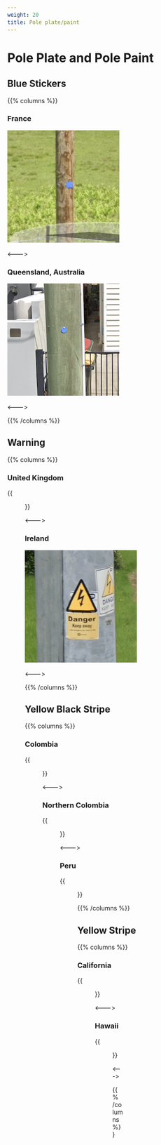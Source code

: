 ```yaml
---
weight: 20
title: Pole plate/paint
---
```


# Pole Plate and Pole Paint

## Blue Stickers

{{% columns %}}

### France

<img src="sticker-fr.png" class="img-md" />

<--->

### Queensland, Australia

<img src="sticker-qld.png" class="img-md" />

<--->

{{% /columns %}}

## Warning

{{% columns %}}

### United Kingdom

{{<figure src="warning-uk.png" caption="Person got zapped" class="img-md" >}}

<--->

### Ireland

<img src="warning-ie.png" class="img-md" />

<--->

{{% /columns %}}

## Yellow Black Stripe

{{% columns %}}

### Colombia

{{<figure src="stripe-co.png" caption="" class="img-md" >}}

<--->

### Northern Colombia

{{<figure src="stripe-co-2.png" caption="wide yellow section" class="img-md" >}}

<--->

### Peru

{{<figure src="stripe-pe.png" caption="" class="img-md" >}}

{{% /columns %}}

## Yellow Stripe

{{% columns %}}

### California

{{<figure src="yellow-ca.png" caption="3 stripes" class="img-md" >}}

<--->

### Hawaii

{{<figure src="yellow-hi.png" caption="1 stripe" class="img-md" >}}

<--->

{{% /columns %}}
